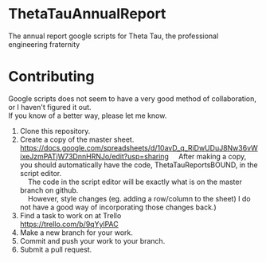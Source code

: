 # ThetaTauAnnualReport
The annual report google scripts for Theta Tau, the professional engineering fraternity

# Contributing
Google scripts does not seem to have a very good method of collaboration, or I haven't figured it out.<br>
If you know of a better way, please let me know.

1. Clone this repository.
2. Create a copy of the master sheet.
  https://docs.google.com/spreadsheets/d/10avD_q_RiDwUDuJ8Nw36vWixeJzmPATjW73DnnHRNJo/edit?usp=sharing
  &nbsp;&nbsp;&nbsp;&nbsp;After making a copy, you should automatically have the code, ThetaTauReportsBOUND, in the script editor.<br>
  &nbsp;&nbsp;&nbsp;&nbsp;The code in the script editor will be exactly what is on the master branch on github.<br>
  &nbsp;&nbsp;&nbsp;&nbsp;However, style changes (eg. adding a row/column to the sheet) I do not have a good way of incorporating those changes back.)
3. Find a task to work on at Trello <br>
  https://trello.com/b/9qYylPAC
4. Make a new branch for your work.
5. Commit and push your work to your branch.
6. Submit a pull request.
